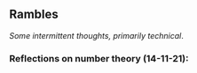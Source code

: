 ## **Rambles**
*Some intermittent thoughts, primarily technical*.

### Reflections on number theory (14-11-21):
